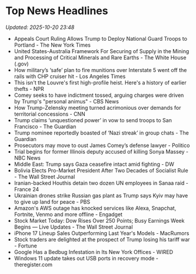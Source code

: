 # Top News Headlines

_Updated: 2025-10-20 23:48_

- Appeals Court Ruling Allows Trump to Deploy National Guard Troops to Portland - The New York Times
- United States-Australia Framework For Securing of Supply in the Mining and Processing of Critical Minerals and Rare Earths - The White House (.gov)
- How military’s ‘safe’ plan to fire munitions over Interstate 5 went off the rails with CHP cruiser hit - Los Angeles Times
- This isn't the Louvre's first high-profile heist. Here's a history of earlier thefts - NPR
- Comey seeks to have indictment tossed, arguing charges were driven by Trump's "personal animus" - CBS News
- How Trump-Zelensky meeting turned acrimonious over demands for territorial concessions - CNN
- Trump claims ‘unquestioned power’ in vow to send troops to San Francisco - The Guardian
- Trump nominee reportedly boasted of ‘Nazi streak’ in group chats - The Guardian
- Prosecutors may move to oust James Comey’s defense lawyer - Politico
- Trial begins for former Illinois deputy accused of killing Sonya Massey - NBC News
- Middle East: Trump says Gaza ceasefire intact amid fighting - DW
- Bolivia Elects Pro-Market President After Two Decades of Socialist Rule - The Wall Street Journal
- Iranian-backed Houthis detain two dozen UN employees in Sanaa raid - France 24
- Ukrainian drones strike Russian gas plant as Trump says Kyiv may have to give up land for peace - PBS
- Amazon's AWS outage has knocked services like Alexa, Snapchat, Fortnite, Venmo and more offline - Engadget
- Stock Market Today: Dow Rises Over 250 Points; Busy Earnings Week Begins — Live Updates - The Wall Street Journal
- iPhone 17 Lineup Sales Outperforming Last Year's Models - MacRumors
- Stock traders are delighted at the prospect of Trump losing his tariff war - Fortune
- Google Has a Bedbug Infestation in Its New York Offices - WIRED
- Windows 11 update takes out USB ports in recovery mode - theregister.com